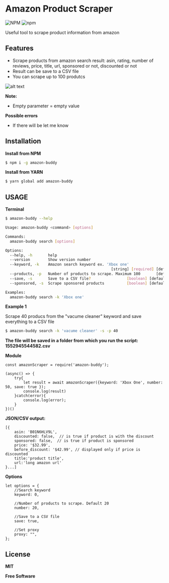 
# Amazon Product Scraper
 ![NPM](https://img.shields.io/npm/l/amazon-buddy.svg?style=for-the-badge) ![npm](https://img.shields.io/npm/v/amazon-buddy.svg?style=for-the-badge)

Useful tool to scrape product information from amazon

## Features
*   Scrape products from amazon search result: asin, rating, number of reviews, price, title, url, sponsored or not, discounted or not
*   Result can be save to a CSV file
*   You can scrape up to 100 produtcs

![alt text](https://i.imgur.com/FfNDX2J.png)

**Note:**
*   Empty parameter = empty value

**Possible errors**
*   If there will be let me know

## Installation

**Install from NPM** 
```sh
$ npm i -g amazon-buddy
```

**Install from YARN**
```sh
$ yarn global add amazon-buddy
```

## USAGE

**Terminal**

```sh
$ amazon-buddy --help

Usage: amazon-buddy <command> [options]

Commands:
  amazon-buddy search [options]

Options:
  --help, -h       help                                                [boolean]
  --version        Show version number                                 [boolean]
  --keyword, -k    Amazon search keyword ex. 'Xbox one'
                                               [string] [required] [default: ""]
  --products, -p   Number of products to scrape. Maximum 100       [default: 20]
  --save, -s       Save to a CSV file?                [boolean] [default: false]
  --sponsored, -s  Scrape sponsored products          [boolean] [default: false]

Examples:
  amazon-buddy search -k 'Xbox one'
```

**Example 1**

Scrape 40 producs from the "vacume cleaner" keyword and save everything to a CSV file
```sh
$ amazon-buddy search -k 'vacume cleaner' -s -p 40
```
**The file will be saved in a folder from which you run the script:
1552945544582.csv**

**Module**
```
const amazonScraper = require('amazon-buddy');

(async() => {
    try{
        let result = await amazonScraper({keyword: 'Xbox One', number: 50, save: true });
        console.log(result)
    }catch(error){
        console.log(error);
    }
})()
```
**JSON/CSV output:**
```
[{ 
    asin: 'B01N6HLV9L',
    discounted: false,  // is true if product is with the discount
    sponsored: false,  // is true if product is sponsored
    price: '$32.99',
    before_discount: '$42.99', // displayed only if price is discounted
    title:'product title',
    url:'long amazon url' 
}...]
```

**Options**
```
let options = {
    //Search keyword
    keyword: 0,

    //Number of products to scrape. Default 20
    number: 20,

    //Save to a CSV file
    save: true,
    
    //Set proxy
    proxy: "",
};
```

License
----

**MIT**

**Free Software**